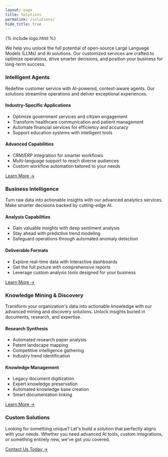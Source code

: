 ```yaml
---
layout: page
title: Solutions
permalink: /solutions/
hide_title: true
---
```


{% include logo.html %}

We help you unlock the full potential of open-source Large Language Models (LLMs) and AI solutions. Our customized services are crafted to optimize operations, drive smarter decisions, and position your business for long-term success.

### Intelligent Agents

Redefine customer service with AI-powered, context-aware agents. Our solutions streamline operations and deliver exceptional experiences.

#### Industry-Specific Applications
  
   - Optimize government services and citizen engagement
   - Transform healthcare communication and patient management
   - Automate financial services for efficiency and accuracy
   - Support education systems with intelligent tools

#### Advanced Capabilities

   - CRM/ERP integration for smarter workflows
   - Multi-language support to reach diverse audiences
   - Custom workflow automation tailored to your needs

[Learn More →](/solutions/intelligent-agents)

### Business Intelligence

Turn raw data into actionable insights with our advanced analytics services. Make smarter decisions backed by cutting-edge AI.

#### Analysis Capabilities
  
   - Gain valuable insights with deep sentiment analysis
   - Stay ahead with predictive trend modeling
   - Safeguard operations through automated anomaly detection

#### Deliverable Formats

   - Explore real-time data with interactive dashboards
   - Get the full picture with comprehensive reports
   - Leverage custom analysis tools designed for your business

[Learn More →](/solutions/business-intelligence)

### Knowledge Mining & Discovery

Transform your organization's data into actionable knowledge with our advanced mining and discovery solutions. Unlock insights buried in documents, research, and expertise.

#### Research Synthesis

   - Automated research paper analysis
   - Patent landscape mapping
   - Competitive intelligence gathering
   - Industry trend identification

#### Knowledge Management

   - Legacy document digitization
   - Expert knowledge preservation
   - Automated knowledge base creation
   - Smart documentation linking

[Learn More →](/solutions/knowledge-mining)

### Custom Solutions

Looking for something unique? Let's build a solution that perfectly aligns with your needs. Whether you need advanced AI tools, custom integrations, or something entirely new, we've got you covered.

[Contact Us Today →](/contact)